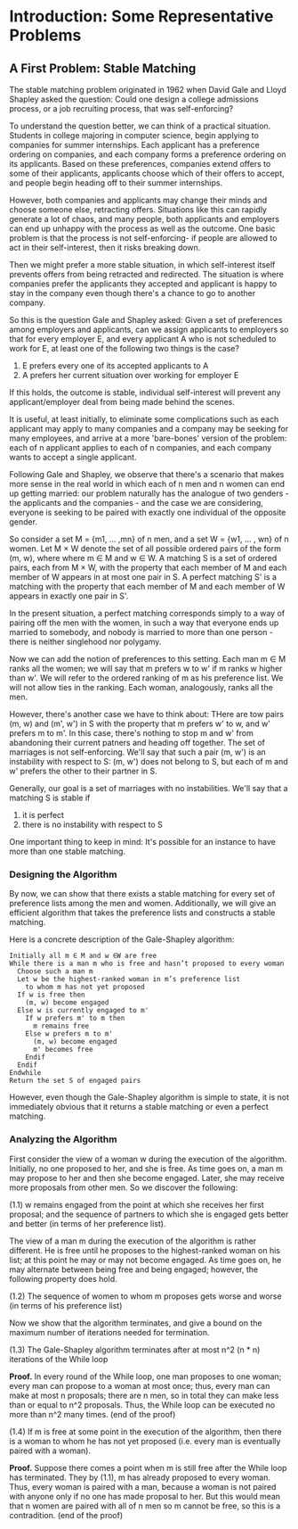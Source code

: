 # Introduction: Some Representative Problems

## A First Problem: Stable Matching
The stable matching problem originated in 1962 when David Gale and Lloyd Shapley asked the question:
Could one design a college admissions process, or a job recruiting process, that was self-enforcing?

To understand the question better, we can think of a practical situation.
Students in college majoring in computer science, begin applying to companies for summer internships.
Each applicant has a preference ordering on companies, and each company forms a preference ordering on its applicants.
Based on these preferences, companies extend offers to some of their applicants, applicants choose which of their offers to accept, and people begin heading off to their summer internships.

However, both companies and applicants may change their minds and choose someone else, retracting offers.
Situations like this can rapidly generate a lot of chaos, and many people, both applicants and employers can end up unhappy with the process as well as the outcome.
One basic problem is that the process is not self-enforcing- if people are allowed to act in their self-interest, then it risks breaking down.

Then we might prefer a more stable situation, in which self-interest itself prevents offers from being retracted and redirected.
The situation is where companies prefer the applicants they accepted and applicant is happy to stay in the company even though there's a chance to go to another company.

So this is the question Gale and Shapley asked:
Given a set of preferences among employers and applicants, can we assign applicants to employers so that for every employer E, and every applicant A who is not scheduled to work for E, at least one of the following two things is the case?
1. E prefers every one of its accepted applicants to A
2. A prefers her current situation over working for employer E

If this holds, the outcome is stable, individual self-interest will prevent any applicant/employer deal from being made behind the scenes.

It is useful, at least initially, to eliminate some complications such as each applicant may apply to many companies and a company may be seeking for many employees,
and arrive at a more 'bare-bones' version of the problem:
each of n applicant applies to each of n companies, and each company wants to accept a single applicant.

Following Gale and Shapley, we observe that there's a scenario that makes more sense in the real world in which each of n men and n women can end up getting married:
our problem naturally has the analogue of two genders - the applicants and the companies - and the case we are considering, everyone is seeking to be paired with exactly one individual of the opposite gender.

So consider a set M = {m1, ... ,mn} of n men, and a set W = {w1, ... , wn} of n women.
Let M × W denote the set of all possible ordered pairs of the form (m, w), where where m ∈ M and w ∈ W.
A matching S is a set of ordered pairs, each from M × W, with the property that each member of M and each member of W appears in at most one pair in S.
A perfect matching S' is a matching with the property that each member of M and each member of W appears in exactly one pair in S'.

In the present situation, a perfect matching corresponds simply to a way of pairing off the men with the women, in such a way that everyone ends up married to somebody, and nobody is married to more than one person - there is neither singlehood nor polygamy.

Now we can add the notion of preferences to this setting. 
Each man m ∈ M ranks all the women; we will say that m prefers w to w' if m ranks w higher than w'.
We will refer to the ordered ranking of m as his preference list.
We will not allow ties in the ranking. 
Each woman, analogously, ranks all the men.

However, there's another case we have to think about:
THere are tow pairs (m, w) and (m', w') in S with the property that m prefers w' to w, and w' prefers m to m'.
In this case, there's nothing to stop m and w' from abandoning their current patners and heading off together.
The set of marriages is not self-enforcing.
We'll say that such a pair (m, w') is an instability with respect to S: (m, w') does not belong to S, but each of m and w' prefers the other to their partner in S.

Generally, our goal is a set of marriages with no instabilities.
We'll say that a matching S is stable if 
1. it is perfect
2. there is no instability with respect to S

One important thing to keep in mind:
It's possible for an instance to have more than one stable matching.

### Designing the Algorithm
By now, we can show that there exists a stable matching for every set of preference lists among the men and women.
Additionally, we will give an efficient algorithm that takes the preference lists and constructs a stable matching.

Here is a concrete description of the Gale-Shapley algorithm:
```
Initially all m ∈ M and w ∈W are free
While there is a man m who is free and hasn’t proposed to every woman
  Choose such a man m
  Let w be the highest-ranked woman in m’s preference list
    to whom m has not yet proposed
  If w is free then
    (m, w) become engaged
  Else w is currently engaged to m'
    If w prefers m' to m then
      m remains free
    Else w prefers m to m'
      (m, w) become engaged
      m' becomes free
    Endif
  Endif
Endwhile
Return the set S of engaged pairs
```

However, even though the Gale-Shapley algorithm is simple to state, it is not immediately obvious that it returns a stable matching or even a perfect matching.

### Analyzing the Algorithm
First consider the view of a woman w during the execution of the algorithm.
Initially, no one proposed to her, and she is free.
As time goes on, a man m may propose to her and then she become engaged.
Later, she may receive more proposals from other men.
So we discover the following:

(1.1) w remains engaged from the point at which she receives her first proposal;
and the sequence of partners to which she is engaged gets better and better (in terms of her preference list).

The view of a man m during the execution of the algorithm is rather different. 
He is free until he proposes to the highest-ranked woman on his list; 
at this point he may or may not become engaged. 
As time goes on, he may alternate between being free and being engaged; 
however, the following property does hold.

(1.2) The sequence of women to whom m proposes gets worse and worse (in terms of his preference list)

Now we show that the algorithm terminates, and give a bound on the maximum number of iterations needed for termination.

(1.3) The Gale-Shapley algorithm terminates after at most n^2 (n * n) iterations of the While loop

**Proof.** In every round of the While loop, one man proposes to one woman;
every man can propose to a woman at most once;
thus, every man can make at most n proposals;
there are n men, so in total they can make less than or equal to n^2 proposals.
Thus, the While loop can be executed no more than n^2 many times. (end of the proof)

(1.4) If m is free at some point in the execution of the algorithm, then there is a woman to whom he has not yet proposed (i.e. every man is eventually paired with a woman).

**Proof.** Suppose there comes a point when m is still free after the While loop has terminated.
They by (1.1), m has already proposed to every woman.
Thus, every woman is paired with a man, because a woman is not paired with anyone only if no one has made proposal to her.
But this would mean that n women are paired with all of n men so m cannot be free, so this is a contradition. (end of the proof)
